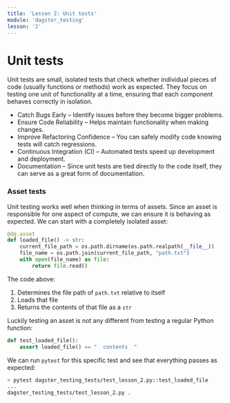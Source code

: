 ```yaml
---
title: 'Lesson 2: Unit tests'
module: 'dagster_testing'
lesson: '2'
---
```


# Unit tests

Unit tests are small, isolated tests that check whether individual pieces of code (usually functions or methods) work as expected. They focus on testing one unit of functionality at a time, ensuring that each component behaves correctly in isolation.

* Catch Bugs Early – Identify issues before they become bigger problems.
* Ensure Code Reliability – Helps maintain functionality when making changes.
* Improve Refactoring Confidence – You can safely modify code knowing tests will catch regressions.
* Continuous Integration (CI) – Automated tests speed up development and deployment.
* Documentation – Since unit tests are tied directly to the code itself, they can serve as a great form of documentation.

### Asset tests

Unit testing works well when thinking in terms of assets. Since an asset is responsible for one aspect of compute, we can ensure it is behaving as expected. We can start with a completely isolated asset:

```python
@dg.asset
def loaded_file() -> str:
    current_file_path = os.path.dirname(os.path.realpath(__file__))
    file_name = os.path.join(current_file_path, "path.txt")
    with open(file_name) as file:
        return file.read()
```

The code above:

1. Determines the file path of `path.txt` relative to itself
2. Loads that file
3. Returns the contents of that file as a `str`

Luckily testing an asset is not any different from testing a regular Python function:

```python
def test_loaded_file():
    assert loaded_file() == "  contents  "
```

We can run `pytest` for this specific test and see that everything passes as expected:

```bash
> pytest dagster_testing_tests/test_lesson_2.py::test_loaded_file
...
dagster_testing_tests/test_lesson_2.py .                                                          [100%]
```